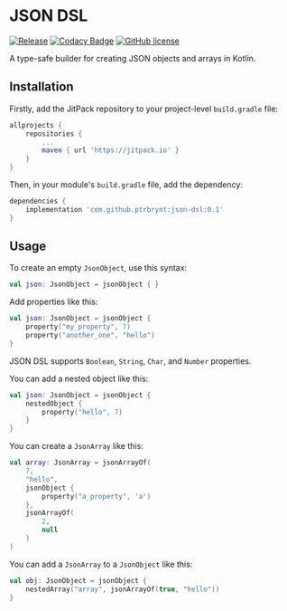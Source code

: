 # JSON DSL

[![Release](https://jitpack.io/v/ptrbrynt/json-dsl.svg)](https://jitpack.io/#ptrbrynt/json-dsl)
[![Codacy Badge](https://api.codacy.com/project/badge/Grade/cd498007c12b4e758b3a72dcda72211c)](https://www.codacy.com/app/ptrbrynt/json-dsl?utm_source=github.com&amp;utm_medium=referral&amp;utm_content=ptrbrynt/json-dsl&amp;utm_campaign=Badge_Grade)
[![GitHub license](https://img.shields.io/github/license/ptrbrynt/json-dsl.svg)](https://github.com/ptrbrynt/json-dsl/blob/master/LICENSE)


A type-safe builder for creating JSON objects and arrays in Kotlin.

## Installation

Firstly, add the JitPack repository to your project-level `build.gradle` file:

```groovy
allprojects {
    repositories {
        ...
        maven { url 'https://jitpack.io' }
    }
}
```

Then, in your module's `build.gradle` file, add the dependency:
```groovy
dependencies {
    implementation 'com.github.ptrbrynt:json-dsl:0.1'
}
```

## Usage

To create an empty `JsonObject`, use this syntax:

```kotlin
val json: JsonObject = jsonObject { }
```

Add properties like this:

```kotlin
val json: JsonObject = jsonObject {
    property("my_property", 7)
    property("another_one", "hello")
}
```

JSON DSL supports `Boolean`, `String`, `Char`, and `Number` properties.

You can add a nested object like this:

```kotlin
val json: JsonObject = jsonObject {
    nestedObject {
        property("hello", 7)
    }
}
```

You can create a `JsonArray` like this:
```kotlin
val array: JsonArray = jsonArrayOf(
    7, 
    "hello",
    jsonObject {
        property("a_property", 'a')
    },
    jsonArrayOf(
        2,
        null
    )
)
```

You can add a `JsonArray` to a `JsonObject` like this:

```kotlin
val obj: JsonObject = jsonObject {
    nestedArray("array", jsonArrayOf(true, "hello"))
}
```

